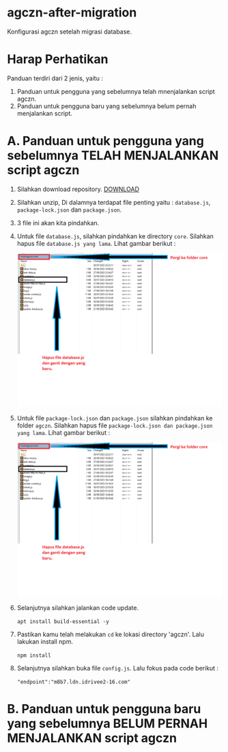 # agczn-after-migration
Konfigurasi agczn setelah migrasi database.

# Harap Perhatikan
Panduan terdiri dari 2 jenis, yaitu :
1. Panduan untuk pengguna yang sebelumnya telah mnenjalankan script agczn.
2. Panduan untuk pengguna baru yang sebelumnya belum pernah menjalankan script.

# A. Panduan untuk pengguna yang sebelumnya TELAH MENJALANKAN script agczn

1. Silahkan download repository. [DOWNLOAD](https://github.com/maskodingku/agczn-after-migration/archive/refs/heads/main.zip)
2. Silahkan unzip, Di dalamnya terdapat file penting yaitu :  `database.js`, `package-lock.json` dan `package.json`.
3. 3 file ini akan kita pindahkan.
4. Untuk file `database.js`, silahkan pindahkan ke directory `core`. Silahkan hapus file `database.js yang lama`. Lihat gambar berikut :
   
   ![Image](img-01.png)
5. Untuk file `package-lock.json` dan `package.json` silahkan pindahkan ke folder `agczn`. Silahkan hapus file `package-lock.json dan package.json yang lama`. Lihat gambar berikut :

   ![Image](img-01.png)
6. Selanjutnya silahkan jalankan code update.
   
   `apt install build-essential -y`
   
8. Pastikan kamu telah melakukan `cd` ke lokasi directory 'agczn'. Lalu lakukan install npm.

   `npm install`

9. Selanjutnya silahkan buka file `config.js`. Lalu fokus pada code berikut :

   `"endpoint":"m8b7.ldn.idrivee2-16.com"`


# B. Panduan untuk pengguna baru yang sebelumnya BELUM PERNAH MENJALANKAN script agczn

